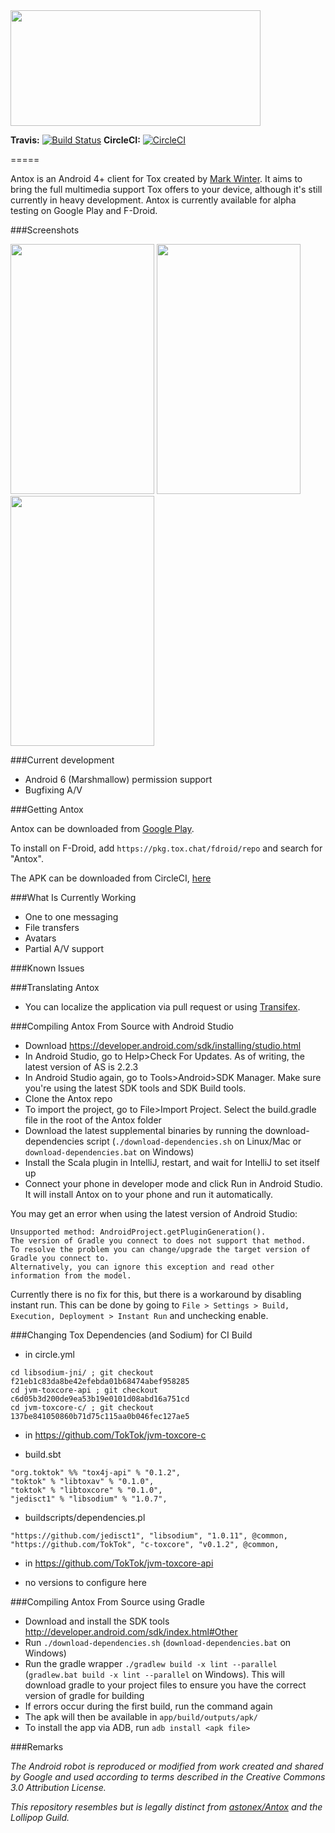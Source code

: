 <img src="http://i.imgur.com/fFhygVw.png" width="400" height="185" />

**Travis:** [![Build Status](https://travis-ci.org/zoff99/Antox.png?branch=zoff99%2FAntox_v0.25.1)](https://travis-ci.org/zoff99/Antox)
**CircleCI:** [![CircleCI](https://circleci.com/gh/zoff99/Antox/tree/zoff99%2FAntox_v0.25.1.png?style=badge)](https://circleci.com/gh/zoff99/Antox)

=====

Antox is an Android 4+ client for Tox created by [Mark Winter](https://github.com/Astonex). It aims to bring the full multimedia support Tox offers to your device, although it's still currently in heavy development. Antox is currently available for alpha testing on Google Play and F-Droid.

###Screenshots

<img src="http://i.imgur.com/PvY7zCQ.jpg" width="230px" height="400px"/> <img src="http://i.imgur.com/Hmnjpv3.png" width="230px" height="400px"/> <img src="http://i.imgur.com/jApGiZQ.png" width="230px" height="400px"/>

###Current development

- Android 6 (Marshmallow) permission support
- Bugfixing A/V

###Getting Antox

Antox can be downloaded from [Google Play](https://play.google.com/store/apps/details?id=chat.tox.antox).

To install on F-Droid, add `https://pkg.tox.chat/fdroid/repo` and search for "Antox".

The APK can be downloaded from CircleCI, [here](https://circleci.com/api/v1/project/zoff99/Antox/latest/artifacts/0/$CIRCLE_ARTIFACTS/Antox.apk?filter=successful&branch=zoff99%2FAntox_v0.25.1)

###What Is Currently Working
- One to one messaging
- File transfers
- Avatars
- Partial A/V support

###Known Issues

###Translating Antox
- You can localize the application via pull request or using [Transifex](https://www.transifex.com/antox/antox/).

###Compiling Antox From Source with Android Studio
- Download https://developer.android.com/sdk/installing/studio.html
- In Android Studio, go to Help>Check For Updates. As of writing, the latest version of AS is 2.2.3
- In Android Studio again, go to Tools>Android>SDK Manager. Make sure you're using the latest SDK tools and SDK Build tools.
- Clone the Antox repo
- To import the project, go to File>Import Project. Select the build.gradle file in the root of the Antox folder
- Download the latest supplemental binaries by running the download-dependencies script (`./download-dependencies.sh` on Linux/Mac or `download-dependencies.bat` on Windows)
- Install the Scala plugin in IntelliJ, restart, and wait for IntelliJ to set itself up
- Connect your phone in developer mode and click Run in Android Studio. It will install Antox on to your phone and run it automatically.

You may get an error when using the latest version of Android Studio:

```
Unsupported method: AndroidProject.getPluginGeneration().
The version of Gradle you connect to does not support that method.
To resolve the problem you can change/upgrade the target version of Gradle you connect to.
Alternatively, you can ignore this exception and read other information from the model.
```

Currently there is no fix for this, but there is a workaround by disabling instant run. This can be done by going to `File > Settings > Build, Execution, Deployment > Instant Run` and unchecking enable.

###Changing Tox Dependencies (and Sodium) for CI Build
- in circle.yml
```
cd libsodium-jni/ ; git checkout f21eb1c83da8be42efebda01b68474abef958285
cd jvm-toxcore-api ; git checkout c6d05b3d200de9ea53b19e0101d08abd16a751cd
cd jvm-toxcore-c/ ; git checkout 137be841050860b71d75c115aa0b046fec127ae5
```
- in https://github.com/TokTok/jvm-toxcore-c
 + build.sbt
 ```
 "org.toktok" %% "tox4j-api" % "0.1.2",
 "toktok" % "libtoxav" % "0.1.0",
 "toktok" % "libtoxcore" % "0.1.0",
 "jedisct1" % "libsodium" % "1.0.7",
 ```
 + buildscripts/dependencies.pl
 ```
 "https://github.com/jedisct1", "libsodium", "1.0.11", @common,
 "https://github.com/TokTok", "c-toxcore", "v0.1.2", @common,
 ```
- in https://github.com/TokTok/jvm-toxcore-api
 + no versions to configure here


###Compiling Antox From Source using Gradle
- Download and install the SDK tools http://developer.android.com/sdk/index.html#Other
- Run `./download-dependencies.sh` (`download-dependencies.bat` on Windows)
- Run the gradle wrapper `./gradlew build -x lint --parallel` (`gradlew.bat build -x lint --parallel` on Windows). This will download gradle to your project files to ensure you have the correct version of gradle for building
- If errors occur during the first build, run the command again
- The apk will then be available in `app/build/outputs/apk/`
- To install the app via ADB, run `adb install <apk file>` 

###Remarks

*The Android robot is reproduced or modified from work created and shared by Google and used according to terms described in the Creative Commons 3.0 Attribution License.*

*This repository resembles but is legally distinct from [astonex/Antox](https://github.com/Astonex/Antox) and the Lollipop Guild.*


